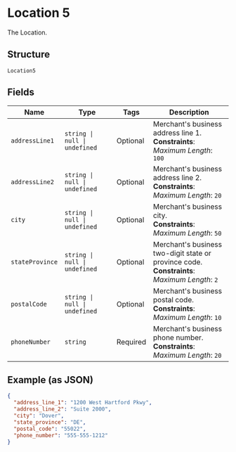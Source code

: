 
# Location 5

The Location.

## Structure

`Location5`

## Fields

| Name | Type | Tags | Description |
|  --- | --- | --- | --- |
| `addressLine1` | `string \| null \| undefined` | Optional | Merchant's business address line 1.<br>**Constraints**: *Maximum Length*: `100` |
| `addressLine2` | `string \| null \| undefined` | Optional | Merchant's business address line 2.<br>**Constraints**: *Maximum Length*: `20` |
| `city` | `string \| null \| undefined` | Optional | Merchant's business city.<br>**Constraints**: *Maximum Length*: `50` |
| `stateProvince` | `string \| null \| undefined` | Optional | Merchant's business two-digit state or province code.<br>**Constraints**: *Maximum Length*: `2` |
| `postalCode` | `string \| null \| undefined` | Optional | Merchant's business postal code.<br>**Constraints**: *Maximum Length*: `10` |
| `phoneNumber` | `string` | Required | Merchant's business phone number.<br>**Constraints**: *Maximum Length*: `20` |

## Example (as JSON)

```json
{
  "address_line_1": "1200 West Hartford Pkwy",
  "address_line_2": "Suite 2000",
  "city": "Dover",
  "state_province": "DE",
  "postal_code": "55022",
  "phone_number": "555-555-1212"
}
```


